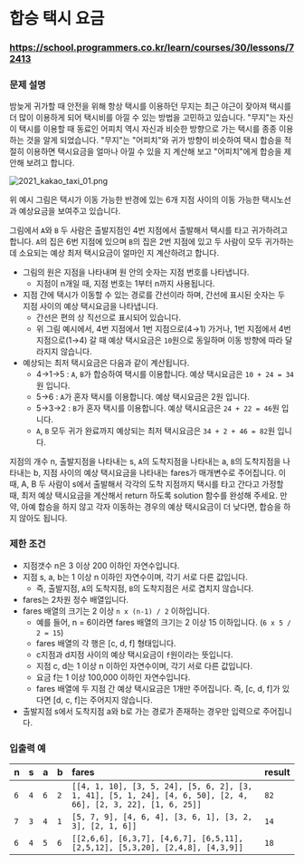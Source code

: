 # 합승 택시 요금

### https://school.programmers.co.kr/learn/courses/30/lessons/72413

### 문제 설명

밤늦게 귀가할 때 안전을 위해 항상 택시를 이용하던 무지는 최근 야근이 잦아져 택시를 더 많이 이용하게 되어 택시비를 아낄 수 있는 방법을 고민하고 있습니다. "무지"는 자신이 택시를 이용할 때 동료인 어피치 역시 자신과 비슷한 방향으로 가는 택시를 종종 이용하는 것을 알게 되었습니다. "무지"는 "어피치"와 귀가 방향이 비슷하여 택시 합승을 적절히 이용하면 택시요금을 얼마나 아낄 수 있을 지 계산해 보고 "어피치"에게 합승을 제안해 보려고 합니다.

![2021_kakao_taxi_01.png](https://grepp-programmers.s3.ap-northeast-2.amazonaws.com/files/production/715ff493-d1a0-44d8-9273-a785280b3f1e/2021_kakao_taxi_01.png)

위 예시 그림은 택시가 이동 가능한 반경에 있는 6개 지점 사이의 이동 가능한 택시노선과 예상요금을 보여주고 있습니다.

그림에서 `A`와 `B` 두 사람은 출발지점인 4번 지점에서 출발해서 택시를 타고 귀가하려고 합니다. `A`의 집은 6번 지점에 있으며 `B`의 집은 2번 지점에 있고 두 사람이 모두 귀가하는 데 소요되는 예상 최저 택시요금이 얼마인 지 계산하려고 합니다.

-   그림의 원은 지점을 나타내며 원 안의 숫자는 지점 번호를 나타냅니다.
    -   지점이 n개일 때, 지점 번호는 1부터 n까지 사용됩니다.
-   지점 간에 택시가 이동할 수 있는 경로를 간선이라 하며, 간선에 표시된 숫자는 두 지점 사이의 예상 택시요금을 나타냅니다.
    -   간선은 편의 상 직선으로 표시되어 있습니다.
    -   위 그림 예시에서, 4번 지점에서 1번 지점으로(4→1) 가거나, 1번 지점에서 4번 지점으로(1→4) 갈 때 예상 택시요금은 `10`원으로 동일하며 이동 방향에 따라 달라지지 않습니다.
-   예상되는 최저 택시요금은 다음과 같이 계산됩니다.
    -   4→1→5 : `A`, `B`가 합승하여 택시를 이용합니다. 예상 택시요금은 `10 + 24 = 34`원 입니다.
    -   5→6 : `A`가 혼자 택시를 이용합니다. 예상 택시요금은 2원 입니다.
    -   5→3→2 : `B`가 혼자 택시를 이용합니다. 예상 택시요금은 `24 + 22 = 46`원 입니다.
    -   `A`, `B` 모두 귀가 완료까지 예상되는 최저 택시요금은 `34 + 2 + 46 = 82`원 입니다.

지점의 개수 n, 출발지점을 나타내는 s, `A`의 도착지점을 나타내는 a, `B`의 도착지점을 나타내는 b, 지점 사이의 예상 택시요금을 나타내는 fares가 매개변수로 주어집니다. 이때, A, B 두 사람이 s에서 출발해서 각각의 도착 지점까지 택시를 타고 간다고 가정할 때, 최저 예상 택시요금을 계산해서 return 하도록 solution 함수를 완성해 주세요.
만약, 아예 합승을 하지 않고 각자 이동하는 경우의 예상 택시요금이 더 낮다면, 합승을 하지 않아도 됩니다.

### 제한 조건

-   지점갯수 n은 3 이상 200 이하인 자연수입니다.
-   지점 s, a, b는 1 이상 n 이하인 자연수이며, 각기 서로 다른 값입니다.
    -   즉, 출발지점, `A`의 도착지점, `B`의 도착지점은 서로 겹치지 않습니다.
-   fares는 2차원 정수 배열입니다.
-   fares 배열의 크기는 2 이상 `n x (n-1) / 2` 이하입니다.
    -   예를 들어, n = 6이라면 fares 배열의 크기는 2 이상 15 이하입니다. (`6 x 5 / 2 = 15`)
    -   fares 배열의 각 행은 [c, d, f] 형태입니다.
    -   c지점과 d지점 사이의 예상 택시요금이 `f`원이라는 뜻입니다.
    -   지점 c, d는 1 이상 n 이하인 자연수이며, 각기 서로 다른 값입니다.
    -   요금 f는 1 이상 100,000 이하인 자연수입니다.
    -   fares 배열에 두 지점 간 예상 택시요금은 1개만 주어집니다. 즉, [c, d, f]가 있다면 [d, c, f]는 주어지지 않습니다.
-   출발지점 s에서 도착지점 a와 b로 가는 경로가 존재하는 경우만 입력으로 주어집니다.

### 입출력 예

| n   | s   | a   | b   | fares                                                                                                         | result |
| :-- | :-- | :-- | :-- | :------------------------------------------------------------------------------------------------------------ | :----- |
| `6` | `4` | `6` | `2` | `[[4, 1, 10], [3, 5, 24], [5, 6, 2], [3, 1, 41], [5, 1, 24], [4, 6, 50], [2, 4, 66], [2, 3, 22], [1, 6, 25]]` | `82`   |
| `7` | `3` | `4` | `1` | `[5, 7, 9], [4, 6, 4], [3, 6, 1], [3, 2, 3], [2, 1, 6]]`                                                      | `14`   |
| `6` | `4` | `5` | `6` | `[[2,6,6], [6,3,7], [4,6,7], [6,5,11], [2,5,12], [5,3,20], [2,4,8], [4,3,9]]`                                 | `18`   |

